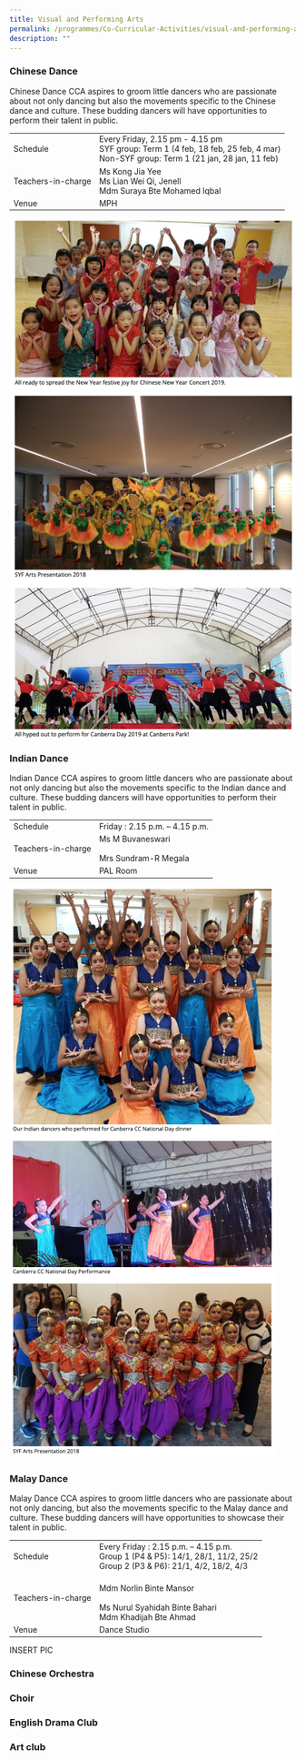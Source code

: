 ```yaml
---
title: Visual and Performing Arts
permalink: /programmes/Co-Curricular-Activities/visual-and-performing-arts
description: ""
---
```


### Chinese Dance
Chinese Dance CCA aspires to groom little dancers who are passionate about not only dancing but also the movements specific to the Chinese dance and culture. These budding dancers will have opportunities to perform their talent in public.

|  |  |
|---|---|
| Schedule | Every Friday, 2.15 pm - 4.15 pm<br>SYF group: Term 1 (4 feb, 18 feb, 25 feb, 4 mar)<br>Non-SYF group: Term 1 (21 jan, 28 jan, 11 feb) |
| Teachers-in-charge | Ms Kong Jia Yee<br>Ms Lian Wei Qi, Jenell<br>Mdm Suraya Bte Mohamed Iqbal |
|  Venue | MPH |

![](/images/cca7.png)

### Indian Dance
Indian Dance CCA aspires to groom little dancers who are passionate about not only dancing but also the movements specific to the Indian dance and culture. These budding dancers will have opportunities to perform their talent in public.

|  |  |
|---|---|
| Schedule | Friday : 2.15 p.m. – 4.15 p.m. |
| Teachers-in-charge | Ms M Buvaneswari <br><br>Mrs Sundram-R Megala  |
|  Venue | PAL Room |

![](/images/cca8.png)

### Malay Dance
Malay Dance CCA aspires to groom little dancers who are passionate about not only dancing, but also the movements specific to the Malay dance and culture. These budding dancers will have opportunities to showcase their talent in public.

|  |  |
|---|---|
| Schedule | Every Friday : 2.15 p.m. – 4.15 p.m.<br>Group 1 (P4 & P5): 14/1, 28/1, 11/2, 25/2<br>Group 2 (P3 & P6): 21/1, 4/2, 18/2, 4/3 |
| Teachers-in-charge | <br>Mdm Norlin Binte Mansor<br><br>Ms Nurul Syahidah Binte Bahari<br>Mdm Khadijah Bte Ahmad |
|  Venue | Dance Studio  |

INSERT PIC

### Chinese Orchestra

### Choir

### English Drama Club

### Art club